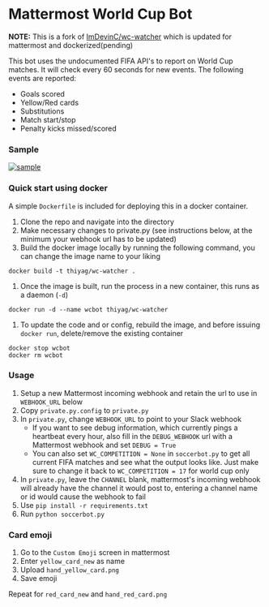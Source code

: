 # Mattermost World Cup Bot
**NOTE:** This is a fork of [ImDevinC/wc-watcher](https://github.com/ImDevinC/wc-watcher) which is updated for mattermost and dockerized(pending)

This bot uses the undocumented FIFA API's to report on World Cup matches. It will check every 60 seconds for new events. The following events are reported:
+ Goals scored
+ Yellow/Red cards
+ Substitutions
+ Match start/stop
+ Penalty kicks missed/scored

### Sample
[![sample](https://github.com/ImDevinC/wc-watcher/raw/master/ss.png)](#sample)

### Quick start using docker
A simple `Dockerfile` is included for deploying this in a docker container.
1. Clone the repo and navigate into the directory
1. Make necessary changes to private.py (see instructions below, at the minimum your webhook url has to be updated)
1. Build the docker image locally by running the following command, you can change the image name to your liking
```
docker build -t thiyag/wc-watcher .
```
1. Once the image is built, run the process in a new container, this runs as a daemon (`-d`)
```
docker run -d --name wcbot thiyag/wc-watcher
```
1. To update the code and or config, rebuild the image, and before issuing `docker run`, delete/remove the existing container
```
docker stop wcbot
docker rm wcbot
```

### Usage
1. Setup a new Mattermost incoming webhook and retain the url to use in `WEBHOOK_URL` below
1. Copy `private.py.config` to `private.py`
1. In `private.py`, change `WEBHOOK_URL` to point to your Slack webhook
    + If you want to see debug information, which currently pings a heartbeat every hour, also fill in the `DEBUG_WEBHOOK` url with a Mattermost webhook and set `DEBUG = True`
    + You can also set `WC_COMPETITION = None` in `soccerbot.py` to get all current FIFA matches and see what the output looks like. Just make sure to change it back to `WC_COMPETITION = 17` for world cup only
1. In `private.py`, leave the `CHANNEL` blank, mattermost's incoming webhook will already have the channel it would post to, entering a channel name or id would cause the webhook to fail
1. Use `pip install -r requirements.txt`
1. Run `python soccerbot.py`

### Card emoji
1. Go to the `Custom Emoji` screen in mattermost
1. Enter `yellow_card_new` as name
1. Upload `hand_yellow_card.png`
1. Save emoji

Repeat for `red_card_new` and `hand_red_card.png`
